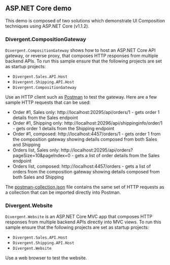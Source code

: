 ## ASP.NET Core demo

This demo is composed of two solutions which demonstrate UI Composition techniques using ASP.NET Core (v1.1.2).

### Divergent.CompositionGateway

`Divergent.CompositionGateway` shows how to host an ASP.NET Core API gateway, or reverse proxy, that composes HTTP responses from multiple backend APIs. To run this sample ensure that the following projects are set as startup projects:

* `Divergent.Sales.API.Host`
* `Divergent.Shipping.API.Host`
* `Divergent.CompositionGateway`

Use an HTTP client such as [Postman](https://chrome.google.com/webstore/detail/postman/fhbjgbiflinjbdggehcddcbncdddomop?hl=en) to test the gateway. Here are a few sample HTTP requests that can be used:

* Order #1, Sales only: http://localhost:20295/api/orders/1 - gets order 1 details from the Sales endpoint
* Order #1, Shipping only: http://localhost:20296/api/shippinginfo/order/1 - gets order 1 details from the Shipping endpoint
* Order #1, composed: http://localhost:4457/orders/1 - gets order 1 from the composition gateway showing details composed from both Sales and Shipping
* Orders list, Sales only: http://localhost:20295/api/orders?pageSize=10&pageIndex=0 - gets a list of order details from the Sales endpoint
* Orders list, composed: http://localhost:4457/orders - gets a list of orders from the composition gateway showing details composed from both Sales and Shipping

The [postman-collection.json](postman-collection.json) file contains the same set of HTTP requests as a collection that can be imported directly into Postman.

### Divergent.Website

`Divergent.Website` is an ASP.NET Core MVC app that composes HTTP responses from multiple backend APIs directly into MVC views.  To run this sample ensure that the following projects are set as startup projects:

* `Divergent.Sales.API.Host`
* `Divergent.Shipping.API.Host`
* `Divergent.Website`

Use a web browser to test the website.
